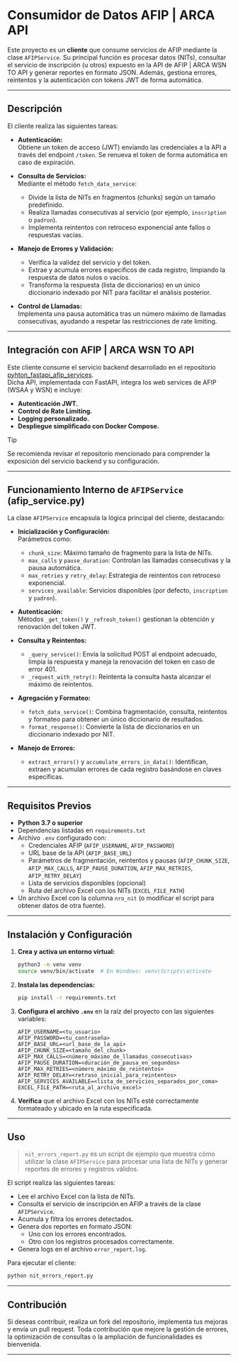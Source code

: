 # Consumidor de Datos AFIP | ARCA API

Este proyecto es un **cliente** que consume servicios de AFIP mediante la clase `AFIPService`. Su principal función es procesar datos (NITs), consultar el servicio de inscripción (u otros) expuesto en la API de AFIP | ARCA WSN TO API y generar reportes en formato JSON. Además, gestiona errores, reintentos y la autenticación con tokens JWT de forma automática.

---

## Descripción

El cliente realiza las siguientes tareas:

- **Autenticación:**  
  Obtiene un token de acceso (JWT) enviando las credenciales a la API a través del endpoint `/token`. Se renueva el token de forma automática en caso de expiración.

- **Consulta de Servicios:**  
  Mediante el método `fetch_data_service`:
  - Divide la lista de NITs en fragmentos (chunks) según un tamaño predefinido.
  - Realiza llamadas consecutivas al servicio (por ejemplo, `inscription` o `padron`).
  - Implementa reintentos con retroceso exponencial ante fallos o respuestas vacías.

- **Manejo de Errores y Validación:**  
  - Verifica la validez del servicio y del token.
  - Extrae y acumula errores específicos de cada registro, limpiando la respuesta de datos nulos o vacíos.
  - Transforma la respuesta (lista de diccionarios) en un único diccionario indexado por NIT para facilitar el análisis posterior.

- **Control de Llamadas:**  
  Implementa una pausa automática tras un número máximo de llamadas consecutivas, ayudando a respetar las restricciones de rate limiting.

---

## Integración con AFIP | ARCA WSN TO API

Este cliente consume el servicio backend desarrollado en el repositorio [pyhton_fastapi_afip_services](https://github.com/GDelpo/pyhton_fastapi_afip_services).  
Dicha API, implementada con FastAPI, integra los web services de AFIP (WSAA y WSN) e incluye:

- **Autenticación JWT.**
- **Control de Rate Limiting.**
- **Logging personalizado.**
- **Despliegue simplificado con Docker Compose.**

> [!TIP]
> Se recomienda revisar el repositorio mencionado para comprender la exposición del servicio backend y su configuración.

---

## Funcionamiento Interno de `AFIPService` (afip_service.py)

La clase `AFIPService` encapsula la lógica principal del cliente, destacando:

- **Inicialización y Configuración:**  
  Parámetros como:
  - `chunk_size`: Máximo tamaño de fragmento para la lista de NITs.
  - `max_calls` y `pause_duration`: Controlan las llamadas consecutivas y la pausa automática.
  - `max_retries` y `retry_delay`: Estrategia de reintentos con retroceso exponencial.
  - `services_available`: Servicios disponibles (por defecto, `inscription` y `padron`).

- **Autenticación:**  
  Métodos `_get_token()` y `_refresh_token()` gestionan la obtención y renovación del token JWT.

- **Consulta y Reintentos:**  
  - `_query_service()`: Envía la solicitud POST al endpoint adecuado, limpia la respuesta y maneja la renovación del token en caso de error 401.
  - `_request_with_retry()`: Reintenta la consulta hasta alcanzar el máximo de reintentos.

- **Agregación y Formateo:**  
  - `fetch_data_service()`: Combina fragmentación, consulta, reintentos y formateo para obtener un único diccionario de resultados.
  - `format_response()`: Convierte la lista de diccionarios en un diccionario indexado por NIT.

- **Manejo de Errores:**  
  - `extract_errors()` y `accumulate_errors_in_data()`: Identifican, extraen y acumulan errores de cada registro basándose en claves específicas.

---

## Requisitos Previos

- **Python 3.7 o superior**
- Dependencias listadas en `requirements.txt`
- Archivo `.env` configurado con:
  - Credenciales AFIP (`AFIP_USERNAME`, `AFIP_PASSWORD`)
  - URL base de la API (`AFIP_BASE_URL`)
  - Parámetros de fragmentación, reintentos y pausas (`AFIP_CHUNK_SIZE`, `AFIP_MAX_CALLS`, `AFIP_PAUSE_DURATION`, `AFIP_MAX_RETRIES`, `AFIP_RETRY_DELAY`)
  - Lista de servicios disponibles (opcional)
  - Ruta del archivo Excel con los NITs (`EXCEL_FILE_PATH`)
- Un archivo Excel con la columna `nro_nit` (o modificar el script para obtener datos de otra fuente).

---

## Instalación y Configuración

1. **Crea y activa un entorno virtual:**
    ```bash
    python3 -m venv venv
    source venv/bin/activate  # En Windows: venv\Scripts\activate
    ```

2. **Instala las dependencias:**
    ```bash
    pip install -r requirements.txt
    ```

3. **Configura el archivo `.env`** en la raíz del proyecto con las siguientes variables:
    ```env
    AFIP_USERNAME=<tu_usuario>
    AFIP_PASSWORD=<tu_contraseña>
    AFIP_BASE_URL=<url_base_de_la_api>
    AFIP_CHUNK_SIZE=<tamaño_del_chunk>
    AFIP_MAX_CALLS=<número_máximo_de_llamadas_consecutivas>
    AFIP_PAUSE_DURATION=<duración_de_pausa_en_segundos>
    AFIP_MAX_RETRIES=<número_máximo_de_reintentos>
    AFIP_RETRY_DELAY=<retraso_inicial_para_reintentos>
    AFIP_SERVICES_AVAILABLE=<lista_de_servicios_separados_por_coma>
    EXCEL_FILE_PATH=<ruta_al_archivo_excel>
    ```

4. **Verifica** que el archivo Excel con los NITs esté correctamente formateado y ubicado en la ruta especificada.

---

## Uso

> `nit_errors_report.py` es un script de ejemplo que muestra cómo utilizar la clase `AFIPService` para procesar una lista de NITs y generar reportes de errores y registros válidos.

El script realiza las siguientes tareas:

- Lee el archivo Excel con la lista de NITs.
- Consulta el servicio de inscripción en AFIP a través de la clase `AFIPService`.
- Acumula y filtra los errores detectados.
- Genera dos reportes en formato JSON:
  - Uno con los errores encontrados.
  - Otro con los registros procesados correctamente.
- Genera logs en el archivo `error_report.log`.

Para ejecutar el cliente:
```bash
python nit_errors_report.py
```

---

## Contribución

Si deseas contribuir, realiza un fork del repositorio, implementa tus mejoras y envía un pull request. Toda contribución que mejore la gestión de errores, la optimización de consultas o la ampliación de funcionalidades es bienvenida.

---